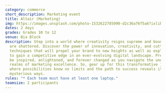 ```yaml
---
category: commerce
short_description: Marketing event
title: Altair (Marketing)
img: https://images.unsplash.com/photo-1532622785990-d2c36a76f5a6?ixlib=rb-4.0.3&ixid=M3wxMjA3fDB8MHxzZWFyY2h8MTF8fG1hcmtldGluZ3xlbnwwfHwwfHx8MA%3D%3D&auto=format&fit=crop&w=900&q=60
dates: 2 days
grades: Grades 10 to 12
venue: Bia Block
description: Step into a world where creativity reigns supreme and boundaries
  are shattered. Discover the power of innovation, creativity, and cutting-edge
  techniques that will propel your brand to new heights as well as explore ways
  to gain a competitive edge in an ever-evolving digital landscape. Prepare to
  be inspired, enlightened, and forever changed as you navigate the unexplored
  realms of marketing excellence. So, gear up for this transformative journey,
  where possibilities know no limits and the path to success reveals itself in
  mysterious ways.
rules: "* Each team must have at least one laptop."
teamsize: 2 participants
---
```


